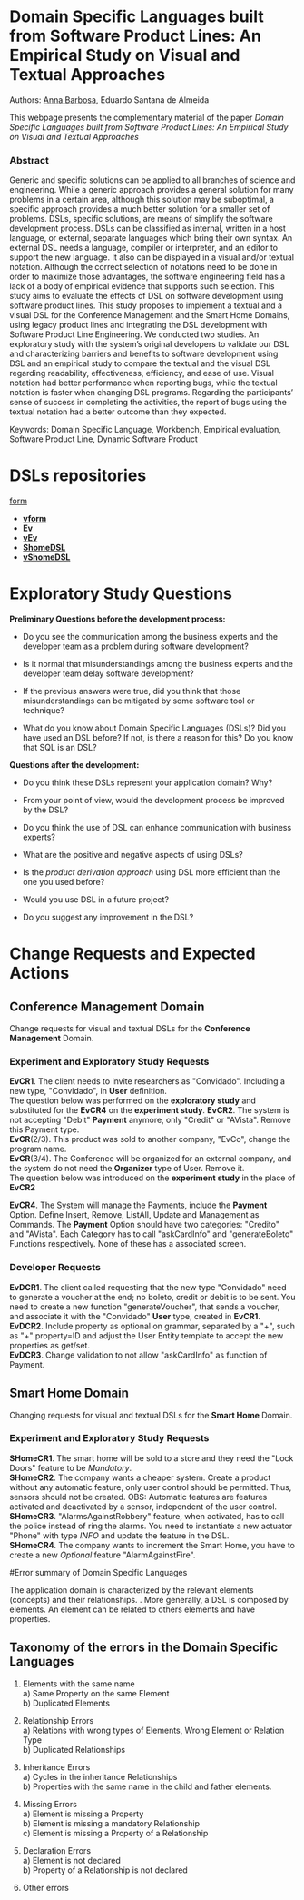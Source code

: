 # Domain Specific Languages built from Software Product Lines: An Empirical Study on Visual and Textual Approaches

Authors: <a href="mailto:annabarbosah@hotmail.com">Anna Barbosa</a>, Eduardo Santana de Almeida

This webpage presents the complementary material of the paper *Domain Specific Languages built from Software Product Lines: An Empirical Study on Visual and Textual Approaches*

### Abstract 
Generic and specific solutions can be applied to all branches of science and engineering. While a generic approach provides a general solution for many problems in a certain area, although this solution may be suboptimal, a specific approach provides a much better solution for a smaller set of problems. DSLs, specific solutions, are means of simplify the software development process. DSLs can be classified as internal, written in a host language, or external, separate languages which bring their own syntax. An external DSL needs a language, compiler or interpreter, and an editor to support the new language. It also can be displayed in a visual and/or textual notation. Although the correct selection of notations need to be done in order to maximize those advantages, the software engineering field has a lack of a body of empirical evidence that supports such selection. This study aims to evaluate the effects of DSL on software development using software product lines. This study proposes to implement a textual and a visual DSL for the Conference Management and the Smart Home Domains, using legacy product lines and integrating the DSL development with Software Product Line Engineering. We conducted two studies. An exploratory study with the system’s original developers to validate our DSL and characterizing barriers and benefits to software development using DSL and an empirical study to compare the textual and the visual DSL regarding readability, effectiveness, efficiency, and ease of use. Visual notation had better performance when reporting bugs, while the textual notation is faster when changing DSL programs. Regarding the participants’ sense of success in completing the activities, the report of bugs using the textual notation had a better outcome than they expected. 

Keywords: Domain Specific Language, Workbench, Empirical evaluation, Software Product Line, Dynamic Software Product 

# DSLs repositories
<a href=“https://github.com/Aniz/formDSL”>form</a>
- <a href=“https://github.com/Aniz/vForm”>**vform**</a>
- <a href=“https://github.com/Aniz/EvDSL”>**Ev**</a>
- <a href=“https://github.com/Aniz/visualEv”>**vEv**</a>
- <a href=“https://github.com/Aniz/ShDSL”>**ShomeDSL**</a>
- <a href=“https://github.com/Aniz/visualSh”>**vShomeDSL**</a>

# Exploratory Study Questions

**Preliminary Questions before the development process:**

  - Do you see the communication among the business experts and the
    developer team as a problem during software development?

  - Is it normal that misunderstandings among the business experts and
    the developer team delay software development?

  - If the previous answers were true, did you think that those
    misunderstandings can be mitigated by some software tool or
    technique?

  - What do you know about Domain Specific Languages (DSLs)? Did you
    have used an
    <span data-acronym-label="DSL" data-acronym-form="singular+short">DSL</span>
    before? If not, is there a reason for this? Do you know that
    <span data-acronym-label="SQL" data-acronym-form="singular+short">SQL</span>
    is an
    <span data-acronym-label="DSL" data-acronym-form="singular+short">DSL</span>?

**Questions after the development:**

  - Do you think these
    <span data-acronym-label="DSL" data-acronym-form="singular+short">DSL</span>s
    represent your application domain? Why?

  - From your point of view, would the development process be improved
    by the
    <span data-acronym-label="DSL" data-acronym-form="singular+short">DSL</span>?

  - Do you think the use of
    <span data-acronym-label="DSL" data-acronym-form="singular+short">DSL</span>
    can enhance communication with business experts?

  - What are the positive and negative aspects of using
    <span data-acronym-label="DSL" data-acronym-form="singular+short">DSL</span>s?

  - Is the *product derivation approach* using
    <span data-acronym-label="DSL" data-acronym-form="singular+short">DSL</span>
    more efficient than the one you used before?

  - Would you use
    <span data-acronym-label="DSL" data-acronym-form="singular+short">DSL</span>
    in a future project?

  - Do you suggest any improvement in the
    <span data-acronym-label="DSL" data-acronym-form="singular+short">DSL</span>?

# Change Requests and Expected Actions

## Conference Management Domain

Change requests for visual and textual DSLs for the **Conference
Management** Domain.

### Experiment and Exploratory Study Requests

**EvCR1**. The client needs to invite researchers as "Convidado".
Including a new type, "Convidado", in **User** definition.  
The question below was performed on the **exploratory study** and
substituted for the **EvCR4** on the **experiment study**. **EvCR2**.
The system is not accepting "Debit" **Payment** anymore, only "Credit"
or "AVista". Remove this Payment type.  
**EvCR**(2/3). This product was sold to another company, "EvCo", change
the program name.  
**EvCR**(3/4). The Conference will be organized for an external company,
and the system do not need the **Organizer** type of User. Remove it.  
The question below was introduced on the **experiment study** in the
place of **EvCR2**

**EvCR4**. The System will manage the Payments, include the **Payment**
Option. Define Insert, Remove, ListAll, Update and Management as
Commands. The **Payment** Option should have two categories: "Credito"
and "AVista". Each Category has to call "askCardInfo" and
"generateBoleto" Functions respectively. None of these has a
associated screen.

### Developer Requests

**EvDCR1**. The client called requesting that the new type "Convidado"
need to generate a voucher at the end; no boleto, credit or debit is to
be sent. You need to create a new function "generateVoucher", that sends
a voucher, and associate it with the "Convidado" **User** type, created
in **EvCR1**.  
**EvDCR2**. Include property as optional on grammar, separated by a "+",
such as "+" property=ID and adjust the User Entity template to accept
the new properties as get/set.  
**EvDCR3**. Change validation to not allow "askCardInfo" as function of
Payment.

## Smart Home Domain

Changing requests for visual and textual DSLs for the **Smart Home**
Domain.

### Experiment and Exploratory Study Requests

**SHomeCR1**. The smart home will be sold to a store and they need the
"Lock Doors" feature to be *Mandatory*.  
**SHomeCR2**. The company wants a cheaper system. Create a product
without any automatic feature, only user control should be permitted.
Thus, sensors should not be created. OBS: Automatic features are
features activated and deactivated by a sensor, independent of the user
control.  
**SHomeCR3**. "AlarmsAgainstRobbery" feature, when activated, has to
call the police instead of ring the alarms. You need to instantiate a
new actuator "Phone" with type *INFO* and update the feature in the
DSL.  
**SHomeCR4**. The company wants to increment the Smart Home, you have to
create a new *Optional* feature "AlarmAgainstFire".

#Error summary of Domain Specific Languages

The application domain is characterized by the relevant elements
(concepts) and their relationships. . More generally, a
<span data-acronym-label="DSL" data-acronym-form="singular+short">DSL</span>
is composed by elements. An element can be related to others elements
and have properties.

## Taxonomy of the errors in the Domain Specific Languages

1.  Elements with the same name <br> a) Same Property on the same Element <br> b) Duplicated Elements

2.  Relationship Errors<br> a) Relations with wrong types of
    Elements, Wrong Element or Relation Type <br> b) Duplicated Relationships

3.  Inheritance Errors <br> a) Cycles in the inheritance
    Relationships <br> b) Properties with the same name in the child and
    father elements.

4.  Missing Errors<br> a) Element is missing a Property <br> b)
    Element is missing a mandatory Relationship <br> c) Element is missing a
    Property of a Relationship

5.  Declaration Errors<br> a) Element is not declared <br> b)
    Property of a Relationship is not declared

6.  Other errors
